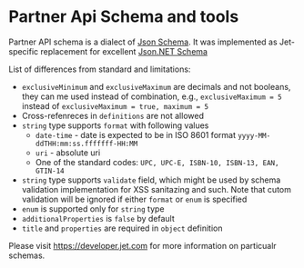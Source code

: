 # Partner Api Schema and tools

Partner API schema is a dialect of [Json Schema](http://json-schema.org/). It was implemented as Jet-specific replacement for excellent [Json.NET Schema](http://www.newtonsoft.com/jsonschema)

List of differences from standard and limitations:

* `exclusiveMinimum` and `exclusiveMaximum` are decimals and not booleans, they can me used instead of combination, e.g., `exclusiveMaximum = 5` instead of `exclusiveMaximum = true, maximum = 5`
* Cross-refenreces in `definitions` are not allowed
* `string` type supports `format` with following values
   * `date-time` - date is expected to be in ISO 8601 format `yyyy-MM-ddTHH:mm:ss.fffffff-HH:MM`
   *  `uri` -  absolute uri
   * One of the standard codes: `UPC, UPC-E, ISBN-10, ISBN-13, EAN, GTIN-14`
* `string` type supports `validate` field, which might be used by schema validation implementation for XSS sanitazing and such. Note that cutom validation will be ignored if either `format` or `enum` is specified
* `enum` is supported only for `string` type
* `additionalProperties` is `false` by default 
* `title` and `properties` are required in `object` definition


Please visit https://developer.jet.com for more information on particualr schemas.


